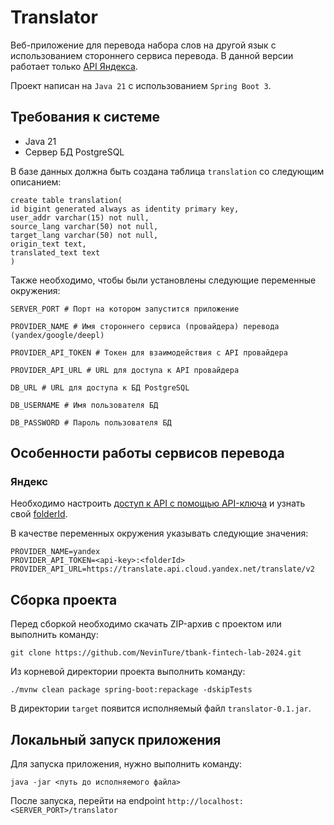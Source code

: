 # Translator

Веб-приложение для перевода набора слов на другой язык с использованием стороннего сервиса перевода.
В данной версии работает только [API Яндекса](https://yandex.cloud/ru/docs/translate/).

Проект написан на `Java 21` с использованием `Spring Boot 3`.

## Требования к системе

* Java 21
* Сервер БД PostgreSQL

В базе данных должна быть создана таблица `translation` со следующим описанием:

```postgresql
create table translation(
id bigint generated always as identity primary key,
user_addr varchar(15) not null,
source_lang varchar(50) not null,
target_lang varchar(50) not null,
origin_text text,
translated_text text
) 
```

Также необходимо, чтобы были установлены следующие переменные окружения:

```
SERVER_PORT # Порт на котором запустится приложение

PROVIDER_NAME # Имя стороннего сервиса (провайдера) перевода (yandex/google/deepl)

PROVIDER_API_TOKEN # Токен для взаимодействия с API провайдера

PROVIDER_API_URL # URL для доступа к API провайдера

DB_URL # URL для доступа к БД PostgreSQL

DB_USERNAME # Имя пользователя БД

DB_PASSWORD # Пароль пользователя БД 
```

##  Особенности работы сервисов перевода

### Яндекс

Необходимо настроить [доступ к API с помощью API-ключа](https://yandex.cloud/ru/docs/translate/operations/sa-api-key)
и узнать свой [folderId](https://yandex.cloud/ru/docs/resource-manager/operations/folder/get-id#console_1).

В качестве переменных окружения указывать следующие значения:

```
PROVIDER_NAME=yandex
PROVIDER_API_TOKEN=<api-key>:<folderId>
PROVIDER_API_URL=https://translate.api.cloud.yandex.net/translate/v2
```

## Сборка проекта

Перед сборкой необходимо скачать ZIP-архив с проектом или выполнить команду:
```commandline
git clone https://github.com/NevinTure/tbank-fintech-lab-2024.git
```
Из корневой директории проекта выполнить команду:
```
./mvnw clean package spring-boot:repackage -dskipTests
```
В директории `target` появится исполняемый файл `translator-0.1.jar`.

## Локальный запуск приложения

Для запуска приложения, нужно выполнить команду:
```
java -jar <путь до исполняемого файла>
```
После запуска, перейти на endpoint `http://localhost:<SERVER_PORT>/translator`
